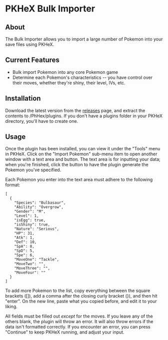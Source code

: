 # PKHeX Bulk Importer
## About
The Bulk Importer allows you to import a large number of Pokemon into your save files using PKHeX.

## Current Features
* Bulk import Pokemon into any core Pokemon game
* Determine each Pokemon's characteristics -- you have control over their moves, whether they're shiny, their level, IVs, etc.

## Installation
Download the latest version from the <a href="https://github.com/CDNRae/pkhex-bulk-importer/releases">releases</a> page, and extract the contents to /PhHex/plugins.  If you don't have a plugins folder in your PKHeX directory, you'll have to create one.

## Usage
Once the plugin has been installed, you can view it under the "Tools" menu in PKHeX.  Click on the "Import Pokemon" sub-menu item to open another window with a text area and button.  The text area is for inputting your data; when you're finished, click the button to have the plugin generate the Pokemon you've specified.

Each Pokemon you enter into the text area must adhere to the following format:

```
[
  {
    "Species": "Bulbasaur",
    "Ability": "Overgrow",
    "Gender": "M",
    "Level": 1,
    "isEgg": true,
    "isShiny": true,
    "Nature": "Serious",
    "HP": 31,
    "Atk": 1,
    "Def": 10,
    "SpA": 8,
    "SpD": 5,
    "Spe": 6,
    "MoveOne": "Tackle",
    "MoveTwo": "",
    "MoveThree": "",
    "MoveFour": ""
  }
]
```

To add more Pokemon to the list, copy everything between the square brackets ([]), add a comma after the closing curly bracket (}), and then hit "enter".  On the new line, paste what you copied before, and edit it to your liking.

All fields must be filled out _except_ for the moves.  If you leave any of the others blank, the plugin will throw an error.  It will also throw errors if the data isn't formatted correctly.  If you encounter an error, you can press "Continue" to keep PKHeX running, and adjust your input.
